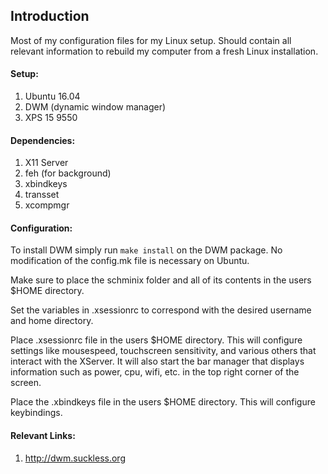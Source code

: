 ## Introduction
Most of my configuration files for my Linux setup.
Should contain all relevant information
to rebuild my computer from a fresh Linux installation.

#### Setup:
1. Ubuntu 16.04
1. DWM (dynamic window manager)
1. XPS 15 9550

#### Dependencies:
1. X11 Server
1. feh (for background)
1. xbindkeys
1. transset
1. xcompmgr

#### Configuration:

To install DWM simply run `make install` on the DWM package.
No modification of the config.mk file is necessary on Ubuntu.

Make sure to place the schminix folder and all of its contents
in the users $HOME directory.

Set the variables in .xsessionrc to correspond with the desired username and 
home directory.

Place .xsessionrc file in the users $HOME directory. This will
configure settings like mousespeed, touchscreen sensitivity, and various
others that interact with the XServer. It will also start
the bar manager that displays information such as power, cpu, wifi, etc.
in the top right corner of the screen.

Place the .xbindkeys file in the users $HOME directory. This will
configure keybindings.

#### Relevant Links: 
1. http://dwm.suckless.org
